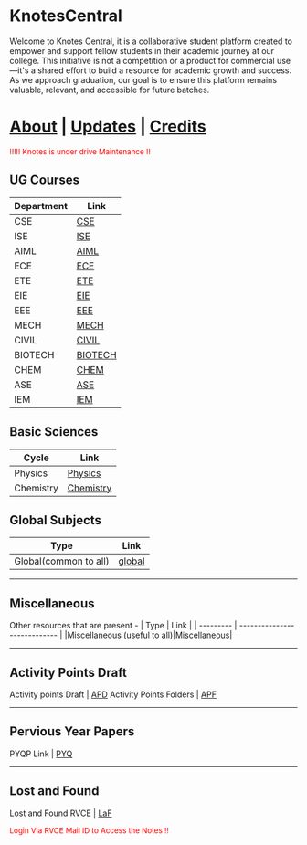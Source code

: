 # KnotesCentral

Welcome to Knotes Central, it is a collaborative student platform created to empower and support fellow students in their academic journey at our college. This initiative is not a competition or a product for commercial use—it's a shared effort to build a resource for academic growth and success. As we approach graduation, our goal is to ensure this platform remains valuable, relevant, and accessible for future batches. 

# [About](./main/about.md) | [Updates](./main/updates.md) | [Credits](./main/credits.md)

<p style="color:red; font-size:small;">
 !!!!! Knotes is under drive Maintenance !!
</p>

## UG Courses

| Department | Link                     |
| ---------- | ------------------------ |
| CSE        | [CSE](./CSE/index.md)    |
| ISE        | [ISE](./CSE/index.md)    |
| AIML       | [AIML](./CSE/index.md)   |
| ECE        | [ECE](./ECE/index.md)    |
| ETE        | [ETE](./ETE/index.md)    |
| EIE        | [EIE](./EIE/index.md)    |
| EEE        | [EEE](./EEE/index.md)    |
| MECH       | [MECH](./ME/index.md)    |
| CIVIL      | [CIVIL](./CV/index.md)   |
| BIOTECH    | [BIOTECH](./BT/index.md) |
| CHEM       | [CHEM](./CH/index.md)    |
| ASE        | [ASE](./ASE/index.md)    |
|IEM         | [IEM](./IEM/index.md)   |   


## Basic Sciences

| Cycle     | Link                          |
| --------- | ----------------------------  |
| Physics   | [Physics](./PHY/index.md)    |
| Chemistry | [Chemistry](./CHEM/index.md) |

## Global Subjects
| Type      | Link                          |
| --------- | ----------------------------  |
|Global(common to all)|[global](https://drive.google.com/drive/folders/1qK6-tYMiC9EmrL8DMp8F5YghOO7vQXlR?usp=sharing)|
___
## Miscellaneous 
Other resources that are present - 
| Type      | Link                          |
| --------- | ----------------------------  |
|Miscellaneous (useful to all)|[Miscellaneous](https://drive.google.com/drive/folders/1G74LEKfY4ykhb06lyVv_yIbS-DMO7NMq?usp=drive_link)|

___
## Activity Points Draft 

Activity points Draft | [APD](https://drive.google.com/drive/folders/1_-mIs5Dv9CPMd5U2xq-rD_xizJLc5p3W?usp=sharing) 
Activity Points Folders | [APF](./AP/index.md) 
____
## Pervious Year Papers

PYQP Link | [PYQ](./PYQ/index.md) 

___
## Lost and Found
Lost and Found RVCE  | [LaF](https://lostnfound.pythonanywhere.com/login)

<p style="color:red; font-size:small;">
  Login Via RVCE Mail ID to Access the Notes !!
</p>
<!-- Maintenance Popup -->

